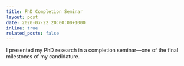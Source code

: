 ```yaml
---
title: PhD Completion Seminar
layout: post
date: 2020-07-22 20:00:00+1000
inline: true
related_posts: false
---
```


I presented my PhD research in a completion seminar—one of the final milestones of my candidature.
